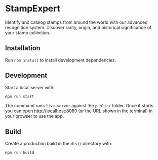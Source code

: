 # StampExpert
Identify and catalog stamps from around the world with our advanced recognition system. Discover rarity, origin, and historical significance of your stamp collection.

## Installation
Run `npm install` to install development dependencies.

## Development
Start a local server with:

```bash
npm run start
```

The command runs `live-server` against the `public/` folder. Once it starts you
can open [http://localhost:8080](http://localhost:8080) (or the URL shown in the
terminal) in your browser to use the app.

## Build
Create a production build in the `dist/` directory with:

```bash
npm run build
```
